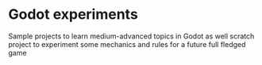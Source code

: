 # Godot experiments

Sample projects to learn medium-advanced topics in Godot as well scratch project to experiment some mechanics and rules for a future full fledged game